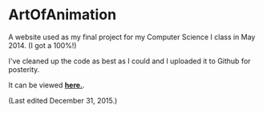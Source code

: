 # ArtOfAnimation

A website used as my final project for my Computer Science I class in May 2014. (I got a 100%!)

I've cleaned up the code as best as I could and I uploaded it to Github for posterity.

It can be viewed **[here.](https://zacharyespiritu.github.io/ArtOfAnimation)**.

(Last edited December 31, 2015.)
